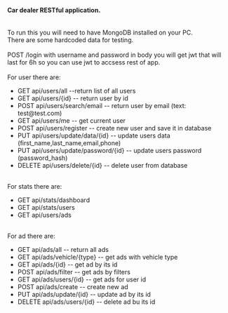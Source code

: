 <b>Car dealer RESTful application.</b></br>
</br></br>
To run this you will need to have MongoDB installed on your PC.</br>
There are some hardcoded data for testing.</br>
</br>
POST /login with username and password in body you will get jwt that will last for 6h so you can use jwt to accsess rest of app.</br>
</br>
For user there are:</br>
  <ul><li>GET api/users/all --return list of all users</br></li>
  <li>GET api/users/{id} -- return user by id</br>
  <li>POST api/users/search/email -- return user by email (text: test@test.com)</br>
  <li>GET api/users/me -- get current user</br>
  <li>POST api/users/register -- create new user and save it in database </br>
  <li>PUT api/users/update/data/{id} -- update users data (first_name,last_name,email,phone)</br>
  <li>PUT api/users/update/password/{id} -- update users password (password_hash)</br>
  <li>DELETE api/users/delete/{id} -- delete user from database</br></ul>
  </br>
For stats there are:</br>
  <ul><li>GET api/stats/dashboard</br>
  <li>GET api/stats/users</br>
  <li>GET api/users/ads</br></ul>
  </br>
For ad there are:</br>
  <ul><li>GET api/ads/all -- return all ads</br>
  <li>GET api/ads/vehicle/{type} -- get ads with vehicle type</br>
  <li>GET api/ads/{id} -- get ad by its id</br>
  <li>POST api/ads/filter -- get ads by filters</br>
  <li>GET api/ads/users/{id} -- get ads for user id</br>
  <li>POST api/ads/create -- create new ad</br>
  <li>PUT api/ads/update/{id} -- update ad by its id</br>
  <li>DELETE api/ads/users/{id} -- delete ad bu its id</br></ul>
